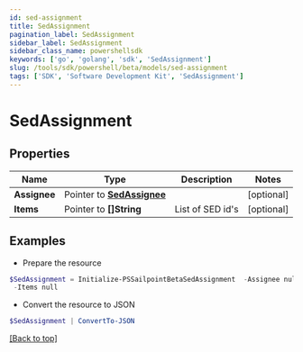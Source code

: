 ```yaml
---
id: sed-assignment
title: SedAssignment
pagination_label: SedAssignment
sidebar_label: SedAssignment
sidebar_class_name: powershellsdk
keywords: ['go', 'golang', 'sdk', 'SedAssignment'] 
slug: /tools/sdk/powershell/beta/models/sed-assignment
tags: ['SDK', 'Software Development Kit', 'SedAssignment']
---
```



# SedAssignment

## Properties

Name | Type | Description | Notes
------------ | ------------- | ------------- | -------------
**Assignee** |  Pointer to [**SedAssignee**](sed-assignee) |  | [optional] 
**Items** |  Pointer to **[]String** | List of SED id&#39;s | [optional] 

## Examples

- Prepare the resource
```powershell
$SedAssignment = Initialize-PSSailpointBetaSedAssignment  -Assignee null `
 -Items null
```

- Convert the resource to JSON
```powershell
$SedAssignment | ConvertTo-JSON
```


[[Back to top]](#) 

